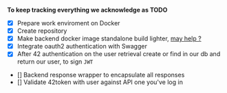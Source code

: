 **To keep tracking everything we acknowledge as TODO**
- [X] Prepare work enviroment on Docker
- [X] Create repository
- [X] Make backend docker image standalone build lighter, [may help ?](https://www.youtube.com/watch?v=JsgdvPMMdGA)
- [X] Integrate oauth2 authentication with Swagger
- [X] After 42 authentication on the user retrieval create or find in our db and return our user, to sign `JWT`
- [] Backend response wrapper to encapsulate all responses
- [] Validate 42token with user against API one you've log in
